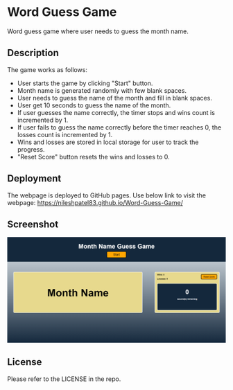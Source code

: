 # Word Guess Game
Word guess game where user needs to guess the month name.

## Description
The game works as follows:
- User starts the game by clicking "Start" button.
- Month name is generated randomly with few blank spaces.
- User needs to guess the name of the month and fill in blank spaces.
- User get 10 seconds to guess the name of the month.
- If user guesses the name correctly, the timer stops and wins count is incremented by 1.
- If user fails to guess the name correctly before the timer reaches 0, the losses count is incremented by 1.
- Wins and losses are stored in local storage for user to track the progress.
- "Reset Score" button resets the wins and losses to 0.

## Deployment
The webpage is deployed to GitHub pages. Use below link to visit the webpage: https://nileshpatel83.github.io/Word-Guess-Game/

## Screenshot
![Word Guess Game Webpage](./assets/images/word-guess-game.png)

## License
Please refer to the LICENSE in the repo.
